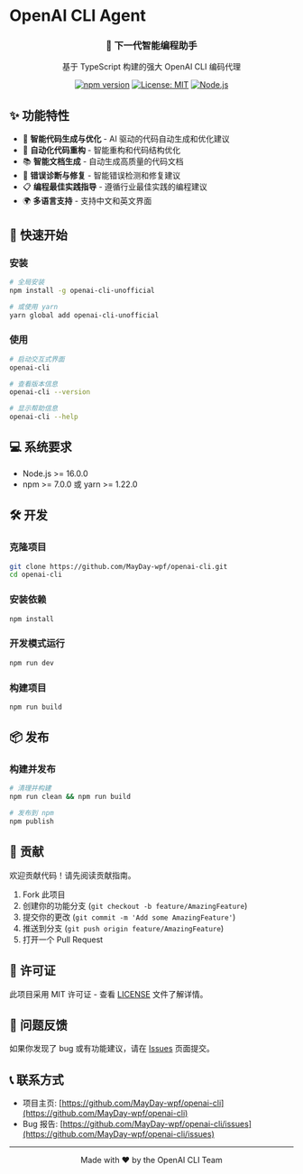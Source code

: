 # OpenAI CLI Agent

<div align="center">
  <h3>🤖 下一代智能编程助手</h3>
  <p>基于 TypeScript 构建的强大 OpenAI CLI 编码代理</p>
  
  [![npm version](https://badge.fury.io/js/openai-cli-unofficial.svg)](https://badge.fury.io/js/openai-cli-unofficial)
  [![License: MIT](https://img.shields.io/badge/License-MIT-yellow.svg)](https://opensource.org/licenses/MIT)
  [![Node.js](https://img.shields.io/badge/Node.js-16%2B-green.svg)](https://nodejs.org/)
</div>

## ✨ 功能特性

- 🧠 **智能代码生成与优化** - AI 驱动的代码自动生成和优化建议
- 🔧 **自动化代码重构** - 智能重构和代码结构优化
- 📚 **智能文档生成** - 自动生成高质量的代码文档
- 🐛 **错误诊断与修复** - 智能错误检测和修复建议
- 📋 **编程最佳实践指导** - 遵循行业最佳实践的编程建议
- 🌍 **多语言支持** - 支持中文和英文界面

## 🚀 快速开始

### 安装

```bash
# 全局安装
npm install -g openai-cli-unofficial

# 或使用 yarn
yarn global add openai-cli-unofficial
```

### 使用

```bash
# 启动交互式界面
openai-cli

# 查看版本信息
openai-cli --version

# 显示帮助信息
openai-cli --help
```

## 💻 系统要求

- Node.js >= 16.0.0
- npm >= 7.0.0 或 yarn >= 1.22.0

## 🛠️ 开发

### 克隆项目

```bash
git clone https://github.com/MayDay-wpf/openai-cli.git
cd openai-cli
```

### 安装依赖

```bash
npm install
```

### 开发模式运行

```bash
npm run dev
```

### 构建项目

```bash
npm run build
```

## 📦 发布

### 构建并发布

```bash
# 清理并构建
npm run clean && npm run build

# 发布到 npm
npm publish
```

## 🤝 贡献

欢迎贡献代码！请先阅读贡献指南。

1. Fork 此项目
2. 创建你的功能分支 (`git checkout -b feature/AmazingFeature`)
3. 提交你的更改 (`git commit -m 'Add some AmazingFeature'`)
4. 推送到分支 (`git push origin feature/AmazingFeature`)
5. 打开一个 Pull Request

## 📄 许可证

此项目采用 MIT 许可证 - 查看 [LICENSE](LICENSE) 文件了解详情。

## 🐛 问题反馈

如果你发现了 bug 或有功能建议，请在 [Issues](https://github.com/MayDay-wpf/openai-cli/issues) 页面提交。

## 📞 联系方式

- 项目主页: [https://github.com/MayDay-wpf/openai-cli](https://github.com/MayDay-wpf/openai-cli)
- Bug 报告: [https://github.com/MayDay-wpf/openai-cli/issues](https://github.com/MayDay-wpf/openai-cli/issues)

---

<div align="center">
  Made with ❤️ by the OpenAI CLI Team
</div>
